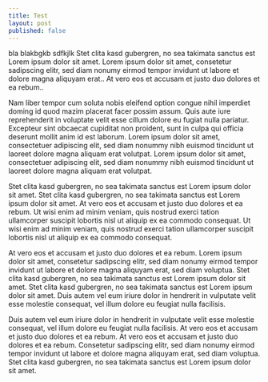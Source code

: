 ```yaml
---
title: Test
layout: post
published: false
---
```

bla blakbgkb
sdfkjlk
Stet clita kasd gubergren, no sea takimata sanctus est Lorem ipsum dolor sit amet. Lorem ipsum dolor sit amet, consetetur sadipscing elitr, sed diam nonumy eirmod tempor invidunt ut labore et dolore magna aliquyam erat.. At vero eos et accusam et justo duo dolores et ea rebum..

Nam liber tempor cum soluta nobis eleifend option congue nihil imperdiet doming id quod mazim placerat facer possim assum. Quis aute iure reprehenderit in voluptate velit esse cillum dolore eu fugiat nulla pariatur. Excepteur sint obcaecat cupiditat non proident, sunt in culpa qui officia deserunt mollit anim id est laborum. Lorem ipsum dolor sit amet, consectetuer adipiscing elit, sed diam nonummy nibh euismod tincidunt ut laoreet dolore magna aliquam erat volutpat. Lorem ipsum dolor sit amet, consectetuer adipiscing elit, sed diam nonummy nibh euismod tincidunt ut laoreet dolore magna aliquam erat volutpat.

Stet clita kasd gubergren, no sea takimata sanctus est Lorem ipsum dolor sit amet. Stet clita kasd gubergren, no sea takimata sanctus est Lorem ipsum dolor sit amet. At vero eos et accusam et justo duo dolores et ea rebum. Ut wisi enim ad minim veniam, quis nostrud exerci tation ullamcorper suscipit lobortis nisl ut aliquip ex ea commodo consequat. Ut wisi enim ad minim veniam, quis nostrud exerci tation ullamcorper suscipit lobortis nisl ut aliquip ex ea commodo consequat.

At vero eos et accusam et justo duo dolores et ea rebum. Lorem ipsum dolor sit amet, consetetur sadipscing elitr, sed diam nonumy eirmod tempor invidunt ut labore et dolore magna aliquyam erat, sed diam voluptua. Stet clita kasd gubergren, no sea takimata sanctus est Lorem ipsum dolor sit amet. Stet clita kasd gubergren, no sea takimata sanctus est Lorem ipsum dolor sit amet. Duis autem vel eum iriure dolor in hendrerit in vulputate velit esse molestie consequat, vel illum dolore eu feugiat nulla facilisis.

Duis autem vel eum iriure dolor in hendrerit in vulputate velit esse molestie consequat, vel illum dolore eu feugiat nulla facilisis. At vero eos et accusam et justo duo dolores et ea rebum. At vero eos et accusam et justo duo dolores et ea rebum. Consetetur sadipscing elitr, sed diam nonumy eirmod tempor invidunt ut labore et dolore magna aliquyam erat, sed diam voluptua. Stet clita kasd gubergren, no sea takimata sanctus est Lorem ipsum dolor sit amet.